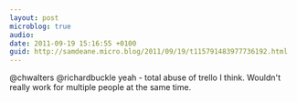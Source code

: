 ```yaml
---
layout: post
microblog: true
audio: 
date: 2011-09-19 15:16:55 +0100
guid: http://samdeane.micro.blog/2011/09/19/t115791483977736192.html
---
```

@chwalters @richardbuckle yeah - total abuse of trello I think. Wouldn't really work for multiple people at the same time.
